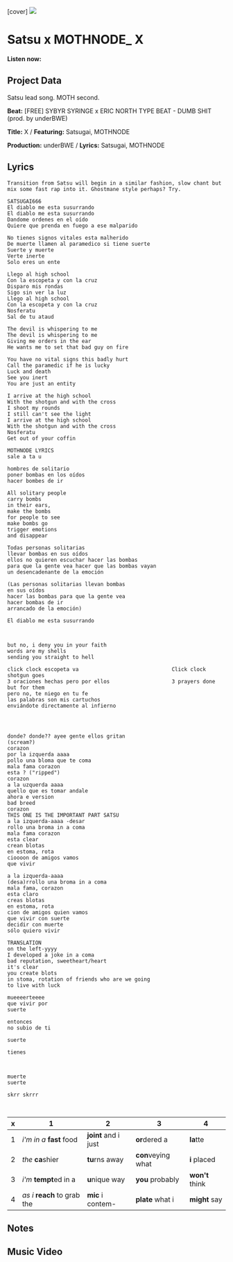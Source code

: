 [cover] ![](57175019_319474918741616_8502199518755923887_n.jpg)

# Satsu x MOTHNODE_ X

**Listen now:** 

## Project Data

Satsu lead song.
MOTH second.

**Beat:** [FREE] SYBYR  SYRINGE x ERIC NORTH TYPE BEAT - DUMB SHIT  (prod. by underBWE)

**Title:** X / **Featuring:** Satsugai, MOTHNODE

**Production:** underBWE / **Lyrics:** Satsugai, MOTHNODE

## Lyrics

```
Transition from Satsu will begin in a similar fashion, slow chant but mix some fast rap into it. Ghostmane style perhaps? Try.
 
SATSUGAI666
El diablo me esta susurrando 
El diablo me esta susurrando 
Dandome ordenes en el oído 
Quiere que prenda en fuego a ese malparido

No tienes signos vitales esta malherido 
De muerte llamen al paramedico si tiene suerte
Suerte y muerte
Verte inerte
Solo eres un ente

Llego al high school 
Con la escopeta y con la cruz
Disparo mis rondas 
Sigo sin ver la luz
Llego al high school
Con la escopeta y con la cruz
Nosferatu
Sal de tu ataud

The devil is whispering to me
The devil is whispering to me
Giving me orders in the ear
He wants me to set that bad guy on fire

You have no vital signs this badly hurt
Call the paramedic if he is lucky
Luck and death
See you inert
You are just an entity

I arrive at the high school
With the shotgun and with the cross
I shoot my rounds
I still can't see the light
I arrive at the high school
With the shotgun and with the cross
Nosferatu
Get out of your coffin

MOTHNODE LYRICS
sale a ta u

hombres de solitario
poner bombas en los oídos
hacer bombes de ir

All solitary people
carry bombs
in their ears,
make the bombs
for people to see
make bombs go
trigger emotions
and disappear

Todas personas solitarias
llevar bombas en sus oídos
ellos no quieren escuchar hacer las bombas
para que la gente vea hacer que las bombas vayan
un desencadenante de la emoción

(Las personas solitarias llevan bombas
en sus oídos
hacer las bombas para que la gente vea
hacer bombas de ir
arrancado de la emoción)

El diablo me esta susurrando



but no, i deny you in your faith
words are my shells
sending you straight to hell

click clock escopeta va                              Click clock shotgun goes
3 oraciones hechas pero por ellos                    3 prayers done but for them
pero no, te niego en tu fe
las palabras son mis cartuchos
enviándote directamente al infierno




donde? donde?? ayee gente ellos gritan
(scream?)
corazon
por la izquerda aaaa
pollo una bloma que te coma
mala fama corazon 
esta ? ("ripped")
corazon
a la uzquerda aaaa
quello que es tomar andale
ahora e version
bad breed
corazon
THIS ONE IS THE IMPORTANT PART SATSU
a la izquerda-aaaa -desar
rollo una broma in a coma
mala fama corazon 
esta clear
crean blotas
en estoma, rota
cioooon de amigos vamos 
que vivir

a la izquerda-aaaa
(desa)rrollo una broma in a coma
mala fama, corazon 
esta claro
creas blotas
en estoma, rota
cion de amigos quien vamos 
que vivir con suerte
decidir con muerte
sólo quiero vivir

TRANSLATION
on the left-yyyy
I developed a joke in a coma
bad reputation, sweetheart/heart
it's clear
you create blots
in stoma, rotation of friends who are we going
to live with luck

mueeeerteeee
que vivir por 
suerte

entonces
no subio de ti

suerte

tienes 



muerte
suerte

skrr skrrr



```

| x | 1 | 2 | 3 | 4 |
|---|---|---|---|---|
| 1 | *i'm in a* **fast** food | **joint** and i just  | **or**dered a  | **la**tte  |
| 2 | *the* **ca**shier | **tu**rns away  |  **con**veying what |  **i** placed |
| 3 | *i'm* **tempt**ed in a | **u**nique way  |  **you** probably |  **won't** think |
| 4 | *as i* **reach** to grab the |  **mic** i contem-  | **plate** what i | **might** say |

## Notes

## Music Video
